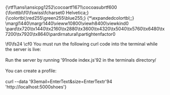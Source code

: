 {\rtf1\ansi\ansicpg1252\cocoartf1671\cocoasubrtf600
{\fonttbl\f0\fswiss\fcharset0 Helvetica;}
{\colortbl;\red255\green255\blue255;}
{\*\expandedcolortbl;;}
\margl1440\margr1440\vieww10800\viewh8400\viewkind0
\pard\tx720\tx1440\tx2160\tx2880\tx3600\tx4320\tx5040\tx5760\tx6480\tx7200\tx7920\tx8640\pardirnatural\partightenfactor0

\f0\fs24 \cf0 You must run the following curl code into the terminal while the server is live:\
\
Run the server by running \'91node index.js\'92 in the terminals directory/\
\
You can create a profile:\
\
curl --data \'93email=EnterText&size=EnterTextr\'94 'http://localhost:5000shoes'}